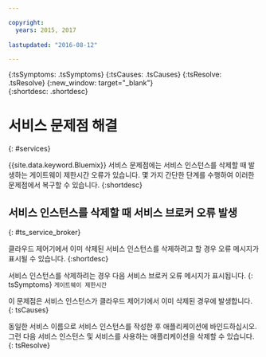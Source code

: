 ```yaml
---

copyright:
  years: 2015, 2017
  
lastupdated: "2016-08-12"

---
```




{:tsSymptoms: .tsSymptoms} 
{:tsCauses: .tsCauses} 
{:tsResolve: .tsResolve} 
{:new_window: target="_blank"}  
{:shortdesc: .shortdesc}


# 서비스 문제점 해결
{: #services}


{{site.data.keyword.Bluemix}} 서비스 문제점에는 서비스 인스턴스를 삭제할 때 발생하는 게이트웨이 제한시간 오류가 있습니다. 몇 가지 간단한 단계를 수행하여 이러한 문제점에서 복구할 수 있습니다.
{:shortdesc}

## 서비스 인스턴스를 삭제할 때 서비스 브로커 오류 발생
{: #ts_service_broker}

클라우드 제어기에서 이미 삭제된 서비스 인스턴스를 삭제하려고 할 경우 오류 메시지가 표시될 수 있습니다.
{:shortdesc}

서비스 인스턴스를 삭제하려는 경우 다음 서비스 브로커 오류 메시지가 표시됩니다.
{: tsSymptoms}
`게이트웨이 제한시간`

이 문제점은 서비스 인스턴스가 클라우드 제어기에서 이미 삭제된 경우에 발생합니다.
{: tsCauses}

동일한 서비스 이름으로 서비스 인스턴스를 작성한 후 애플리케이션에 바인드하십시오. 그런 다음 서비스 인스턴스 및 서비스를 사용하는 애플리케이션을 삭제할 수 있습니다.   
{: tsResolve}
